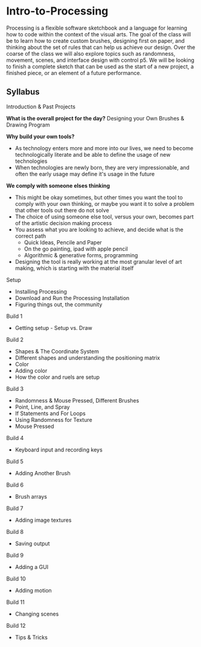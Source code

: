 # Intro-to-Processing

Processing is a flexible software sketchbook and a language for learning how to code within the context of the visual arts.  The goal of the class will be to learn how to create custom brushes, designing first on paper, and thinking about the set of rules that can help us achieve our design. Over the coarse of the class we will also explore topics such as randomness, movement, scenes, and interface design with control p5. We will be looking to finish a complete sketch that can be used as the start of a new project, a finished piece, or an element of a future performance.

## Syllabus

Introduction & Past Projects

**What is the overall project for the day?**
Designing your Own Brushes & Drawing Program

**Why build your own tools?**

- As technology enters more and more into our lives, we need to become technologically literate and be able to define the usage of new technologies
- When technologies are newly born, they are very impressionable, and often the early usage may define it's usage in the future

**We comply with someone elses thinking**

- This might be okay sometimes, but other times you want the tool to comply with your own thinking, or maybe you want it to solve a problem that other tools out there do not solve
- The choice of using someone else tool, versus your own, becomes part of the artistic decision making process
- You assess what you are looking to achieve, and decide what is the correct path
  - Quick Ideas, Pencile and Paper
  - On the go painting, ipad with apple pencil
  - Algorithmic & generative forms, programming
- Designing the tool is really working at the most granular level of art making, which is starting with the material itself

Setup

- Installing Processing
- Download and Run the Processing Installation
- Figuring things out, the community

Build 1

- Getting setup - Setup vs. Draw

Build 2

  - Shapes & The Coordinate System
  - Different shapes and understanding the positioning matrix
  - Color
  - Adding color
  - How the color and ruels are setup
  
Build 3
- Randomness & Mouse Pressed, Different Brushes
- Point, Line, and Spray
- If Statements and For Loops
- Using Randomness for Texture
- Mouse Pressed

Build 4
- Keyboard input and recording keys

Build 5
- Adding Another Brush

Build 6
- Brush arrays

Build 7
- Adding image textures

Build 8
- Saving output

Build 9
- Adding a GUI

Build 10
- Adding motion

Build 11
- Changing scenes

Build 12
- Tips & Tricks
